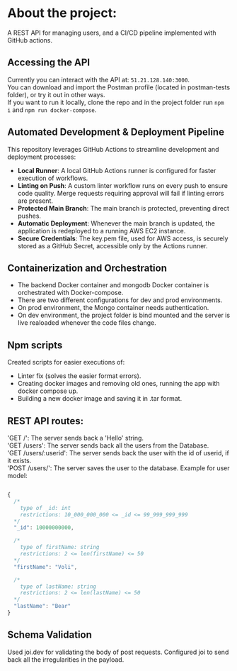 # About the project:
A REST API for managing users, and a CI/CD pipeline implemented with GitHub actions.

## Accessing the API
Currently you can interact with the API at: ```51.21.128.140:3000```.  
You can download and import the Postman profile (located in postman-tests folder), or try it out in other ways.  
If you want to run it locally, clone the repo and in the project folder run ```npm i``` and ```npm run docker-compose```.


## Automated Development & Deployment Pipeline

This repository leverages GitHub Actions to streamline development and deployment processes:

- **Local Runner**: A local GitHub Actions runner is configured for faster execution of workflows.
- **Linting on Push**: A custom linter workflow runs on every push to ensure code quality. Merge requests requiring approval will fail if linting errors are present.
- **Protected Main Branch**: The main branch is protected, preventing direct pushes.
- **Automatic Deployment**: Whenever the main branch is updated, the application is redeployed to a running AWS EC2 instance.
- **Secure Credentials**: The key.pem file, used for AWS access, is securely stored as a GitHub Secret, accessible only by the Actions runner.

## Containerization and Orchestration
- The backend Docker container and mongodb Docker container is orchestrated with Docker-compose.
- There are two different configurations for dev and prod environments.
- On prod environment, the Mongo container needs authentication.
- On dev environment, the project folder is bind mounted and the server is live realoaded whenever the code files change.

## Npm scripts
Created scripts for easier executions of:
- Linter fix (solves the easier format errors).
- Creating docker images and removing old ones, running the app with docker compose up.
- Building a new docker image and saving it in .tar format.

## REST API routes:
'GET /': The server sends back a 'Hello' string.  
'GET /users': The server sends back all the users from the Database.  
'GET /users/:userid': The server sends back the user with the id of userid, if it exists.  
'POST /users/': The server saves the user to the database. Example for user model:


```javascript

{
  /*
    type of _id: int
    restrictions: 10_000_000_000 <= _id <= 99_999_999_999
  */
  "_id": 10000000000,

  /*
    type of firstName: string
    restrictions: 2 <= len(firstName) <= 50
  */
  "firstName": "Voli",

  /*
    type of lastName: string
    restrictions: 2 <= len(lastName) <= 50
  */
  "lastName": "Bear"
}

```

## Schema Validation
Used joi.dev for validating the body of post requests. Configured joi to send back all the irregularities in the payload.



